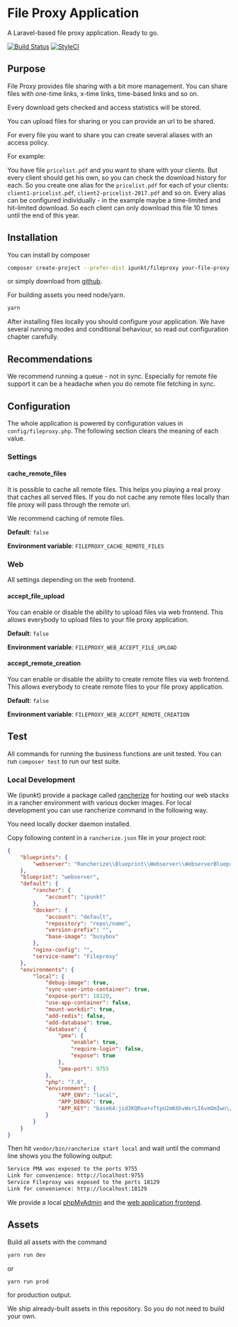 # File Proxy Application

A Laravel-based file proxy application. Ready to go.

[![Build Status](https://travis-ci.org/ipunkt/fileproxy.svg?branch=master)](https://travis-ci.org/ipunkt/fileproxy) [![StyleCI](https://styleci.io/repos/87310636/shield?branch=master)](https://styleci.io/repos/87310636)

## Purpose

File Proxy provides file sharing with a bit more management. You can share files with one-time links, x-time links, time-based links and so on.

Every download gets checked and access statistics will be stored.

You can upload files for sharing or you can provide an url to be shared.

For every file you want to share you can create several aliases with an access policy.

For example:

You have file `pricelist.pdf` and you want to share with your clients. But every client should get his own, so you can check the download history for each. So you create one alias for the `pricelist.pdf` for each of your clients: `client1-pricelist.pdf`, `client2-pricelist-2017.pdf` and so on. Every alias can be configured individually - in the example maybe a time-limited and hit-limited download. So each client can only download this file 10 times until the end of this year.


## Installation

You can install by composer
```bash
composer create-project --prefer-dist ipunkt/fileproxy your-file-proxy-app
```

or simply download from [github](https://github.io/ipunkt/fileproxy).

For building assets you need node/yarn.

```bash
yarn
```

After installing files locally you should configure your application. We have several running modes and conditional behaviour, so read out configuration chapter carefully.

## Recommendations

We recommend running a queue - not in sync. Especially for remote file support it can be a headache when you do remote file fetching in sync.


## Configuration

The whole application is powered by configuration values in `config/fileproxy.php`. The following section clears the meaning of each value.

### Settings

#### cache_remote_files

It is possible to cache all remote files. This helps you playing a real proxy that caches all served files. If you do not cache any remote files locally than file proxy will pass through the remote url.

We recommend caching of remote files.

**Default**: `false`

**Environment variable**: `FILEPROXY_CACHE_REMOTE_FILES`


### Web

All settings depending on the web frontend.

#### accept_file_upload

You can enable or disable the ability to upload files via web frontend. This allows everybody to upload files to your file proxy application.

**Default**: `false`

**Environment variable**: `FILEPROXY_WEB_ACCEPT_FILE_UPLOAD`

#### accept_remote_creation

You can enable or disable the ability to create remote files via web frontend. This allows everybody to create remote files to your file proxy application.

**Default**: `false`

**Environment variable**: `FILEPROXY_WEB_ACCEPT_REMOTE_CREATION`

## Test

All commands for running the business functions are unit tested. You can run `composer test` to run our test suite.

### Local Development

We (ipunkt) provide a package called [rancherize](https://github.com/ipunkt/rancherize/tree/v2) for hosting our web stacks in a rancher environment with various docker images. For local development you can use rancherize command in the following way.

You need locally docker daemon installed.

Copy following content in a `rancherize.json` file in your project root:
```json
{
    "blueprints": {
        "webserver": "Rancherize\\Blueprint\\Webserver\\WebserverBlueprint"
    },
    "blueprint": "webserver",
    "default": {
        "rancher": {
            "account": "ipunkt"
        },
        "docker": {
            "account": "default",
            "repository": "repo\/name",
            "version-prefix": "",
            "base-image": "busybox"
        },
        "nginx-config": "",
        "service-name": "Fileproxy"
    },
    "environments": {
        "local": {
            "debug-image": true,
            "sync-user-into-container": true,
            "expose-port": 18129,
            "use-app-container": false,
            "mount-workdir": true,
            "add-redis": false,
            "add-database": true,
            "database": {
                "pma": {
                    "enable": true,
                    "require-login": false,
                    "expose": true
                },
                "pma-port": 9755
            },
            "php": "7.0",
            "environment": {
                "APP_ENV": "local",
                "APP_DEBUG": true,
                "APP_KEY": "base64:jid3KQRva+vTtpU2mK6hvWxrLI6vmOmIwn\/AEAH4ua0="
            }
        }
    }
}
```

Then hit `vendor/bin/rancherize start local` and wait until the command line shows you the following output:
```bash
Service PMA was exposed to the ports 9755
Link for convenience: http://localhost:9755
Service Fileproxy was exposed to the ports 18129
Link for convenience: http://localhost:18129
```
We provide a local [phpMyAdmin](http://localhost:9755) and the [web application frontend](http://localhost:18129). 

## Assets

Build all assets with the command
```bash
yarn run dev
```
or
```bash
yarn run prod
```
for production output.

We ship already-built assets in this repository. So you do not need to build your own.
